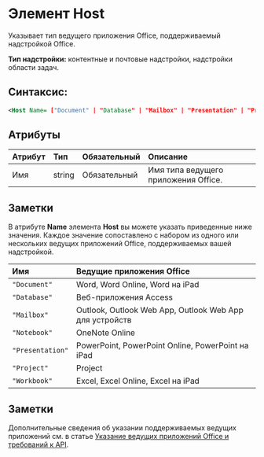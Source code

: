 
# Элемент Host
Указывает тип ведущего приложения Office, поддерживаемый надстройкой Office.

 **Тип надстройки:** контентные и почтовые надстройки, надстройки области задач.


## Синтаксис:


```XML
<Host Name= ["Document" | "Database" | "Mailbox" | "Presentation" | "Project" | "Workbook"] />
```


## Атрибуты



|**Атрибут**|**Тип**|**Обязательный**|**Описание**|
|:-----|:-----|:-----|:-----|
|Имя|string|Обязательный|Имя типа ведущего приложения Office.|

## Заметки

В атрибуте **Name** элемента **Host** вы можете указать приведенные ниже значения. Каждое значение сопоставлено с набором из одного или нескольких ведущих приложений Office, поддерживаемых вашей надстройкой.



|**Имя**|**Ведущие приложения Office**|
|:-----|:-----|
| `"Document"`|Word, Word Online, Word на iPad|
| `"Database"`|Веб-приложения Access|
| `"Mailbox"`|Outlook, Outlook Web App, Outlook Web App для устройств|
| `"Notebook"`|OneNote Online|
| `"Presentation"`|PowerPoint, PowerPoint Online, PowerPoint на iPad|
| `"Project"`|Project|
| `"Workbook"`|Excel, Excel Online, Excel на iPad|

## Заметки

Дополнительные сведения об указании поддерживаемых ведущих приложений см. в статье [Указание ведущих приложений Office и требований к API](../../docs/overview/specify-office-hosts-and-api-requirements.md).

